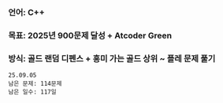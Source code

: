 ### 언어: C++
### 목표: 2025년 900문제 달성 + Atcoder Green
### 방식: 골드 랜덤 디펜스 + 흥미 가는 골드 상위 ~ 플레 문제 풀기
```
25.09.05
남은 문제: 114문제
남은 일수: 117일
```